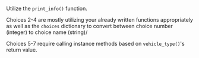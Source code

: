 <!--title={print all vehicles and Choices 2-7}-->

<!--badges={Python:15,Software Engineering:6}-->

<!--concepts={Calling Instance Methods}-->

Utilize the `print_info()` function.

Choices 2-4 are mostly utilizing your already written functions appropriately as well as the `choices` dictionary to convert between choice number (integer) to choice name (string)/

Choices 5-7 require calling instance methods based on `vehicle_type()`'s return value.
